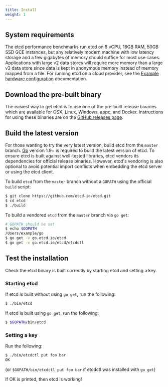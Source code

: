 ```yaml
---
title: Install
weight: 1
---
```


## System requirements

The etcd performance benchmarks run etcd on 8 vCPU, 16GB RAM, 50GB SSD GCE
instances, but any relatively modern machine with low latency storage and a few
gigabytes of memory should suffice for most use cases. Applications with large
v2 data stores will require more memory than a large v3 data store since data is
kept in anonymous memory instead of memory mapped from a file. For running etcd
on a cloud provider, see the [Example hardware
configuration][example-hardware-configurations] documentation.

## Download the pre-built binary

The easiest way to get etcd is to use one of the pre-built release binaries
which are available for OSX, Linux, Windows, appc, and Docker. Instructions for
using these binaries are on the [GitHub releases page][github-release].

## Build the latest version

For those wanting to try the very latest version, build etcd from the `master`
branch. [Go](https://golang.org/) version 1.9+ is required to build the latest
version of etcd. To ensure etcd is built against well-tested libraries, etcd
vendors its dependencies for official release binaries. However, etcd's
vendoring is also optional to avoid potential import conflicts when embedding
the etcd server or using the etcd client.

To build `etcd` from the `master` branch without a `GOPATH` using the official
`build` script:

```sh
$ git clone https://github.com/etcd-io/etcd.git
$ cd etcd
$ ./build
```

To build a vendored `etcd` from the `master` branch via `go get`:

```sh
# GOPATH should be set
$ echo $GOPATH
/Users/example/go
$ go get -v go.etcd.io/etcd
$ go get -v go.etcd.io/etcd/etcdctl
```

## Test the installation

Check the etcd binary is built correctly by starting etcd and setting a key.

### Starting etcd

If etcd is built without using `go get`, run the following:

```sh
$ ./bin/etcd
```
If etcd is built using `go get`, run the following:

```sh
$ $GOPATH/bin/etcd
```

### Setting a key

Run the following:

```sh
$ ./bin/etcdctl put foo bar
OK
```

(or `$GOPATH/bin/etcdctl put foo bar` if etcdctl was installed with `go get`)

If OK is printed, then etcd is working!

[build-script]: ../build
[cmd-directory]: ../cmd
[example-hardware-configurations]: op-guide/hardware#example-hardware-configurations
[github-release]: https://github.com/etcd-io/etcd/releases/
[go]: https://golang.org/doc/install
